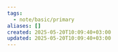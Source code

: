 ```yaml
---
tags:
  - note/basic/primary
aliases: []
created: 2025-05-20T10:09:40+03:00
updated: 2025-05-20T10:09:40+03:00
---
```


